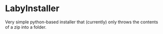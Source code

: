 # LabyInstaller
Very simple python-based installer that (currently) only throws the contents of a zip into a folder.

